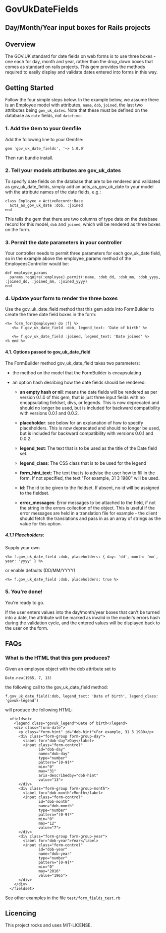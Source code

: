 # GovUkDateFields
## Day/Month/Year input boxes for Rails projects

## Overview

The GOV.UK standard for date fields on web forms is to use three boxes - one each for day, month and year, rather 
than the drop_down boxes that comes as standard on rails projects.  This gem provides the methods required to 
easily display and validate dates entered into forms in this way.


## Getting Started

Follow the four simple steps below.  In the example below, we assume there is an Employee model with 
attributes, ```name```, ```dob```, ```joined```, the last two attributes being ```gov_uk_dates```.  Note 
that these must be defined on the database as ```date``` fields, not ```datetime```.

### 1. Add the Gem to your Gemfile

Add the following line to your Gemfile:

    gem 'gov_uk_date_fields', '~> 1.0.0'

Then run bundle install.


### 2. Tell your models attributes are gov_uk_dates

To specify date fields on the database that are to be rendered and validated as gov_uk_date_fields, 
simply add an acts_as_gov_uk_date to your model wth the attribute names of the date fields, e.g.:

    class Employee < ActiveRecord::Base
      acts_as_gov_uk_date :dob, :joined
    end

This tells the gem that there are two columns of type date on the database record for this model, ```dob``` and ```joined```, which will be rendered as three boxes on the form.



### 3. Permit the date parameters in your controller

Your controller needs to permit three parameters for each gov_uk_date field, so in the example above the 
employee_params method of the EmployeesController would be:

    def employee_params
      params.require(:employee).permit(:name, :dob_dd, :dob_mm, :dob_yyyy, :joined_dd, :joined_mm, :joined_yyyy)
    end


### 4. Update your form to render the three boxes

Use the gov_uk_date_field method that this gem adds into FormBuilder to create the three
date field boxes in the form:

    <%= form_for(@employee) do |f| %>
       <%= f.gov_uk_date_field :dob, legend_text: 'Date of birth' %>
   
       <%= f.gov_uk_date_field :joined, legend_text: 'Date joined' %>
    <% end %>

#### 4.1. Options passed to gov_uk_date_field

The FormBuilder method gov_uk_date_field takes two parameters:
  
  * the method on the model that the FormBuilder is encapsulating
  
  * an option hash desribing how the date fields should be rendered:
  
    - **an empty hash or nil**: means the date fields will be rendered as per version 0.1.0 of this gem, 
      that is just three input fields with no encapsulating fieldset, divs, or legends.  This is 
      now deprecated and should no longer be used, but is included for backward 
      compatibility with versions 0.0.1 and 0.0.2.
      
    - **placeholder**: see below for an explanation of how to specify placeholders.  This is now deprecated 
      and should no longer be used, but is included for backward compatibility with versions 0.0.1 and 0.0.2.
      
    - **legend_text**: The text that is to be used as the title of the Date field set.
    
    - **legend_class**: The CSS class that is to be used for the legend
    
    - **form_hint_text**: The text that is to advise the user how to fill in the form.  If not specified, 
      the text "For example, 31 3 1980" will be used.
      
    - **id**: The id to be given to the fieldset.  If absent, no id will be assigned to the fieldset.

    - **error_messages**: Error messages to be attached to the field, if not the string in the errors collection of the object.
      This is useful if the error messages are held in a translation file for example - the client should fetch the translations and
      pass in as an array of strings as the value for this option.



##### 4.1.1 Placeholders:

  Supply your own

    <%= f.gov_uk_date_field :dob, placeholders: { day: 'dd', month: 'mm', year: 'yyyy' } %>

  or enable defaults (DD/MM/YYYY)

    <%= f.gov_uk_date_field :dob, placeholders: true %>

### 5.  You're done!

You're ready to go.

If the user enters values into the day/month/year boxes that can't be turned into a date, the attribute will be marked as 
invalid in the model's errors hash during the validation cycle, and the entered values will be displayed back to
the user on the form.


## FAQs

### What is the HTML that this gem produces?

Given an employee object with the dob attribute set to
  
    Date.new(1965, 7, 13)
  
the following call to the gov_uk_date_field method:

    f.gov_uk_date_field(:dob, legend_text: 'Date of birth', legend_class: 'govuk-legend')
    
will produce the following HTML:

      <fieldset>
        <legend class="govuk_legend">Date of birth</legend>
        <div class="form-date">
          <p class="form-hint" id="dob-hint">For example, 31 3 1980</p>
          <div class="form-group form-group-day">
            <label for="dob-day">Day</label>
            <input class="form-control" 
                   id="dob-day" 
                   name="dob-day" 
                   type="number" 
                   pattern="[0-9]*" 
                   min="0"
                   max="31" 
                   aria-describedby="dob-hint" 
                   value="13">
          </div>
          <div class="form-group form-group-month">
            <label for="dob-month">Month</label>
            <input class="form-control" 
                   id="dob-month" 
                   name="dob-month" 
                   type="number" 
                   pattern="[0-9]*" 
                   min="0" 
                   max="12" 
                   value="7">
          </div>
          <div class="form-group form-group-year">
            <label for="dob-year">Year</label>
            <input class="form-control" 
                   id="dob-year" 
                   name="dob-year" 
                   type="number" 
                   pattern="[0-9]*" 
                   min="0" 
                   max="2016" 
                   value="1965">
          </div>
        </div>
      </fieldset>



See other examples in the file `test/form_fields_test.rb
`
## Licencing

This project rocks and uses MIT-LICENSE.

